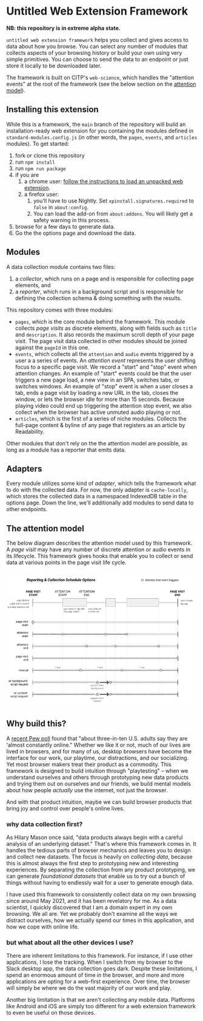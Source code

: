 # Untitled Web Extension Framework

__NB: this repository is in extreme alpha state.__

`untitled web extension framework` helps you collect and gives access to data about how you browse.
You can select any number of modules that collects aspects of your browsing history or build your own
using very simple primitives. You can choose to send the data to an endpoint or just store it locally
to be downloaded later.

The framework is built on CITP's `web-science`, which handles the "attention events" at the root of the framework (see the below section on the [attention model](#the-attention-model)).

## Installing this extension

While this is a framework, the `main` branch of the repository will build an installation-ready web extension for you containing the modules defined in `standard-modules.config.js` (in other words, the `pages`, `events`, and `articles` modules). To get started:

1. fork or clone this repository
2. run `npm install`
3. run `npm run package`
4. if you are
   1. a chrome user: [follow the instructions to load an unpacked web extension](https://developer.chrome.com/docs/extensions/mv2/getstarted/).
   2. a firefox user: 
      1. you'll have to use Nightly. Set `xpinstall.signatures.required` to `false` in `about:config`. 
      2. You can load the add-on from `about:addons`. You will likely get a safety warning in this process.
5. browse for a few days to generate data.
6. Go the the options page and download the data.

## Modules

A data collection module contains two files:
1. a _collector_, which runs on a page and is responsible for collecting page elements, and
2. a _reporter_, which runs in a background script and is responsible for defining the collection schema & doing something with the results.

This repository comes with three modules:

- `pages`, which is the core module behind the framework. This module collects _page visits_ as discrete elements, along with fields such as `title` and `description`. It also records the maximum scroll depth of your page visit. The page visit data collected in other modules should be joined against the `pageId` in this one.
- `events`, which collects all the `attention` and `audio` events triggered by a user a a series of events. An _attention event_ represents the user shifting focus to a specific page visit. We record a "start" and "stop" event when attention changes. An example of "start" events could be that the user triggers a new page load, a new view in an SPA, switches tabs, or switches windows. An example of  "stop" event is when a user closes a tab, ends a page visit by loading a new URL in the tab, closes the window, or lets the browser idle for more than 15 seconds. Because playing video could end up triggering the attention stop event, we also collect when the browser has active unmuted audio playing or not.
- `articles`, which is the first of a series of niche modules. Collects the full-page content & byline of any page that registers as an article by Readability.

Other modules that don't rely on the the attention model are possible, as long as a module has a reporter that emits data.

## Adapters

Every module utilizes some kind of _adapter_, which tells the framework what to do with the collected data. For now, the only adapter is `cache-locally`, which stores the collected data in a namespaced IndexedDB table in the options page. Down the line, we'll additionally add modules to send data to other endpoints.

## The attention model

The below diagram describes the attention model used by this framework. A _page visit_ may have any number of discrete attention or audio events in its lifecycle. This framework gives hooks that enable you to collect or send data at various points in the page visit life cycle.

![the attention model](./attention-model.png)

## Why build this?

A [recent Pew poll](https://www.pewresearch.org/fact-tank/2021/03/26/about-three-in-ten-u-s-adults-say-they-are-almost-constantly-online/) found that "about three-in-ten U.S. adults say they are 'almost constantly online." Whether we like it or not, much of our lives are lived in browsers, and for many of us, desktop browsers have become the interface for our work, our playtime, our distractions, and our socializing. Yet most browser makers treat their product as a commodity. This framework is designed to build intuition through "playtesting" – when we understand ourselves and others through prototyping new data products and trying them out on ourselves and our friends, we build mental models about how people _actually_ use the internet, not just the browser. 

And with that product intuition, maybe we can build browser products that bring joy and control over people's online lives.

### why data collection first?

As Hilary Mason once said, "data products always begin with a careful analysis of an underlying dataset." That's where this framework comes in. It handles the tedious parts of browser mechanics and leaves you to design and collect new datasets. The focus is heavily on _collecting data_, because this is almost always the first step to prototyping new and interesting experiences. By separating the collection from any product prototyping, we can generate _foundational datasets_ that enable us to try out a bunch of things without having to endlessly wait for a user to generate enough data. 

I have used this framework to consistently collect data on my own browsing since around May 2021, and it has been revelatory for me. As a data scientist, I quickly discovered that I am a domain expert in my own browsing. We all are. Yet we probably don't examine all the ways we distract ourselves, how we actually spend our times in this application, and how we cope with online life.

### but what about all the other devices I use?

There are inherent limitations to this framework. For instance, if I use other applications, I lose the tracking. When I switch from my browser to the Slack desktop app, the data collection goes dark. Despite these limitations, I spend an enormous amount of time _in_ the browser, and more and more applications are opting for a web-first experience. Over time, the browser will simply be where we do the vast majority of our work and play.

Another big limitation is that we aren't collecting any mobile data. Platforms like Android and iOS are simply too different for a web extension framework to even be useful on those devices.